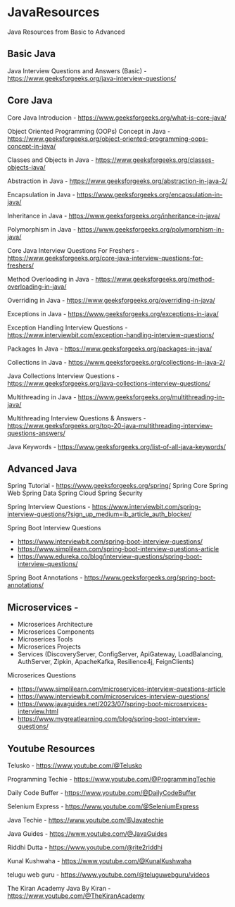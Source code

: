 # JavaResources
Java Resources from Basic to Advanced

## Basic Java

Java Interview Questions and Answers (Basic) - https://www.geeksforgeeks.org/java-interview-questions/


## Core Java

Core Java Introducion - https://www.geeksforgeeks.org/what-is-core-java/

Object Oriented Programming (OOPs) Concept in Java - https://www.geeksforgeeks.org/object-oriented-programming-oops-concept-in-java/

Classes and Objects in Java - https://www.geeksforgeeks.org/classes-objects-java/

Abstraction in Java - https://www.geeksforgeeks.org/abstraction-in-java-2/

Encapsulation in Java - https://www.geeksforgeeks.org/encapsulation-in-java/

Inheritance in Java - https://www.geeksforgeeks.org/inheritance-in-java/

Polymorphism in Java - https://www.geeksforgeeks.org/polymorphism-in-java/

Core Java Interview Questions For Freshers - https://www.geeksforgeeks.org/core-java-interview-questions-for-freshers/

Method Overloading in Java - https://www.geeksforgeeks.org/method-overloading-in-java/

Overriding in Java - https://www.geeksforgeeks.org/overriding-in-java/

Exceptions in Java - https://www.geeksforgeeks.org/exceptions-in-java/

Exception Handling Interview Questions - https://www.interviewbit.com/exception-handling-interview-questions/

Packages In Java - https://www.geeksforgeeks.org/packages-in-java/

Collections in Java - https://www.geeksforgeeks.org/collections-in-java-2/

Java Collections Interview Questions - https://www.geeksforgeeks.org/java-collections-interview-questions/

Multithreading in Java - https://www.geeksforgeeks.org/multithreading-in-java/

Multithreading Interview Questions & Answers - https://www.geeksforgeeks.org/top-20-java-multithreading-interview-questions-answers/

Java Keywords - https://www.geeksforgeeks.org/list-of-all-java-keywords/


## Advanced Java

Spring Tutorial - https://www.geeksforgeeks.org/spring/
Spring Core
Spring Web
Spring Data
Spring Cloud
Spring Security

Spring Interview Questions - https://www.interviewbit.com/spring-interview-questions/?sign_up_medium=ib_article_auth_blocker/



Spring Boot Interview Questions
- https://www.interviewbit.com/spring-boot-interview-questions/
- https://www.simplilearn.com/spring-boot-interview-questions-article
- https://www.edureka.co/blog/interview-questions/spring-boot-interview-questions/

Spring Boot Annotations - https://www.geeksforgeeks.org/spring-boot-annotations/


## Microservices -
- Microserices Architecture
- Microserices Components
- Microserices Tools
- Microserices Projects
- Services (DiscoveryServer, ConfigServer, ApiGateway, LoadBalancing, AuthServer, Zipkin, ApacheKafka, Resilience4j, FeignClients)

Microserices Questions
- https://www.simplilearn.com/microservices-interview-questions-article
- https://www.interviewbit.com/microservices-interview-questions/
- https://www.javaguides.net/2023/07/spring-boot-microservices-interview.html
- https://www.mygreatlearning.com/blog/spring-boot-interview-questions/



## Youtube Resources

Telusko - https://www.youtube.com/@Telusko

Programming Techie - https://www.youtube.com/@ProgrammingTechie

Daily Code Buffer - https://www.youtube.com/@DailyCodeBuffer

Selenium Express - https://www.youtube.com/@SeleniumExpress

Java Techie  - https://www.youtube.com/@Javatechie

Java Guides  - https://www.youtube.com/@JavaGuides

Riddhi Dutta - https://www.youtube.com/@rite2riddhi

Kunal Kushwaha  - https://www.youtube.com/@KunalKushwaha

telugu web guru - https://www.youtube.com/@teluguwebguru/videos

The Kiran Academy Java By Kiran - https://www.youtube.com/@TheKiranAcademy
